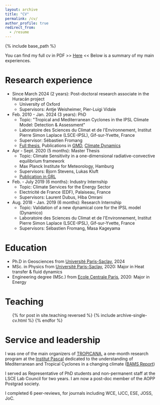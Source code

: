 ```yaml
---
layout: archive
title: "CV"
permalink: /cv/
author_profile: true
redirect_from:
  - /resume
---
```


{% include base_path %}

You can find my full cv in PDF >> [Here](https://stella-bourdin.github.io/files/CV.pdf) <<
Below is a summary of my main experiences.

Research experience
======
* Since March 2024 (2 years): Post-doctoral research associate in the Huracán project
  * University of Oxford
  * Supervisors: Antje Weisheimer, Pier-Luigi Vidale
* Feb. 2010 - Jan. 2024 (3 years): PhD
  * Topic: "Tropical and Mediterranean Cyclones in the IPSL Climate Model: Detection & Assessment"
  * Laboratoire des Sciences du Climat et de l'Environnement, Institut Pierre Simon Laplace (LSCE-IPSL), Gif-sur-Yvette, France
  * Supervisor: Sébastien Fromang
  * [Full thesis](https://theses.hal.science/tel-04585459), Publications in [GMD](https://gmd.copernicus.org/articles/15/6759/2022/), [Climate Dynamics](https://link.springer.com/article/10.1007/s00382-024-07138-w)
* Apr - Sept. 2020 (5 months): Master Thesis
  * Topic: Climate Sensitivity in a one-dimensional radiative-convective equilibrium framework
  * Max Planck Institute for Meteorology, Hamburg
  * Supervisors: Bjorn Stevens, Lukas Kluft
  * [Publication in GRL](https://agupubs.onlinelibrary.wiley.com/doi/full/10.1029/2021GL092462)
* Feb. - July 2019 (6 months): Industry Internship
  * Topic: Climate Services for the Energy Sector
  * Electricité de France (EDF), Palaiseau, France
  * Supervisors: Laurent Dubus, Hiba Omrani
* Aug. 2018 - Jan. 2019 (6 months): Research Internship
  * Topic: Validation of a new dynamical core for the IPSL model (Dynamico)
  * Laboratoire des Sciences du Climat et de l'Environnement, Institut Pierre Simon Laplace (LSCE-IPSL), Gif-sur-Yvette, France
  * Supervisors: Sébastien Fromang, Masa Kageyama
 
Education
======
* Ph.D in Geosciences from [Université Paris-Saclay](https://www.universite-paris-saclay.fr/), 2024
* MSc. in Physics from [Université Paris-Saclay](https://www.universite-paris-saclay.fr/), 2020: Major in Heat transfer & fluid dynamics
* Engineering degree (MSc.) from [Ecole Centrale Paris](https://www.centralesupelec.fr/), 2020: Major in Energy

Teaching
======
  <ul>{% for post in site.teaching reversed %}
    {% include archive-single-cv.html %}
  {% endfor %}</ul>
  
Service and leadership
======
I was one of the main organizers of [TROPICANA](https://indico.ijclab.in2p3.fr/event/9843/), a one-month research program at the [Institut Pascal](https://www.universite-paris-saclay.fr/institut-pascal/) dedicated to the understanding of Mediterranean and Tropical Cyclones in a changing climate ([BAMS Report](https://journals.ametsoc.org/view/journals/bams/105/12/BAMS-D-24-0252.1.xml))

I served as Representative of PhD students and non-permanent staff at the LSCE Lab Council for two years. I am now a post-doc member of the AOPP Postgrad society. 

I completed 6 peer-reviews, for journals including WCE, IJCC, ESE, JOSS, JoC.
